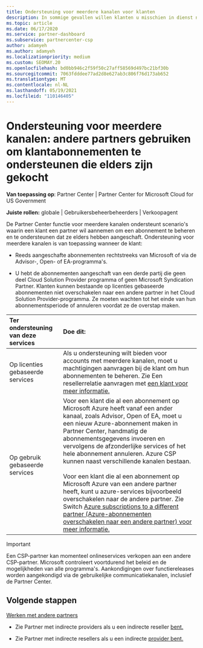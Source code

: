 ```yaml
---
title: Ondersteuning voor meerdere kanalen voor klanten
description: In sommige gevallen willen klanten u misschien in dienst nemen om een abonnement in terichten en te ondersteunen dat ze elders hebben aangeschaft.
ms.topic: article
ms.date: 06/17/2020
ms.service: partner-dashboard
ms.subservice: partnercenter-csp
author: adamyeh
ms.author: adamyeh
ms.localizationpriority: medium
ms.custom: SEOMAY.20
ms.openlocfilehash: bd0bb946c2f59f50c27aff58569d497bc21bf30b
ms.sourcegitcommit: 7063fdddee77ad2d8e627ab3c806f76d173ab652
ms.translationtype: MT
ms.contentlocale: nl-NL
ms.lasthandoff: 05/19/2021
ms.locfileid: "110146405"
---
```

# <a name="multi-channel-support---using-other-partners-to-support-customer-subscriptions-purchased-elsewhere"></a>Ondersteuning voor meerdere kanalen: andere partners gebruiken om klantabonnementen te ondersteunen die elders zijn gekocht

**Van toepassing op**: Partner Center | Partner Center for Microsoft Cloud for US Government

**Juiste rollen:** globale | Gebruikersbeheerbeheerders | Verkoopagent

De Partner Center functie voor meerdere kanalen ondersteunt scenario's waarin een klant een partner wil aannemen om een abonnement te beheren en te ondersteunen dat ze elders hebben aangeschaft. Ondersteuning voor meerdere kanalen is van toepassing wanneer de klant:

- Reeds aangeschafte abonnementen rechtstreeks van Microsoft of via de Advisor-, Open- of EA-programma's.

- U hebt de abonnementen aangeschaft van een derde partij die geen deel Cloud Solution Provider programma of geen Microsoft Syndication Partner. Klanten kunnen bestaande op licenties gebaseerde abonnementen niet overschakelen naar een andere partner in het Cloud Solution Provider-programma. Ze moeten wachten tot het einde van hun abonnementsperiode of annuleren voordat ze de overstap maken.

|Ter ondersteuning van deze services  | Doe dit: |
|:---------|:---------|
|Op licenties gebaseerde services    | Als u ondersteuning wilt bieden voor accounts met meerdere kanalen, moet u machtigingen aanvragen bij de klant om hun abonnementen te beheren. Zie Een resellerrelatie aanvragen met [een klant voor meer informatie.](request-a-relationship-with-a-customer.md)   |
|Op gebruik gebaseerde services     |  Voor een klant die al een abonnement op Microsoft Azure heeft vanaf een ander kanaal, zoals Advisor, Open of EA, moet u een nieuw Azure-abonnement maken in Partner Center, handmatig de abonnementsgegevens invoeren en vervolgens de afzonderlijke services of het hele abonnement annuleren. Azure CSP kunnen naast verschillende kanalen bestaan.<br/><br/> Voor een klant die al een abonnement op Microsoft Azure van een andere partner heeft, kunt u azure-services bijvoorbeeld overschakelen naar de andere partner.  Zie Switch [Azure subscriptions to a different partner (Azure-abonnementen overschakelen naar een andere partner) voor meer informatie.](switch-azure-subscriptions-to-a-different-partner.md) |

> [!IMPORTANT]  
> Een CSP-partner kan momenteel onlineservices verkopen aan een andere CSP-partner. Microsoft controleert voortdurend het beleid en de mogelijkheden van alle programma's. Aankondigingen over functiereleases worden aangekondigd via de gebruikelijke communicatiekanalen, inclusief de Partner Center.

## <a name="next-steps"></a>Volgende stappen

[Werken met andere partners](work-with-other-partners.md)

- Zie Partner met indirecte providers als u een indirecte reseller [bent.](indirect-reseller-tasks-in-partner-center.md)

- Zie Partner met indirecte resellers als u een indirecte [provider bent.](indirect-provider-tasks-in-partner-center.md)
